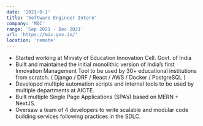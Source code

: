 ```yaml
---
date: '2021-9-1'
title: 'Software Engineer Intern'
company: 'MIC'
range: 'Sep 2021 - Dec 2021'
url: 'https://mic.gov.in/'
location: 'remote'
---
```


- Started working at Ministy of Education Innovation Cell. Govt. of India
- Built and maintained the initial monolithic version of India’s first Innovation Management Tool to be used by 30+ educational institutions from scratch. ( Django / DRF / React / AWS / Docker / PostgreSQL )
- Developed multiple automation scripts and internal tools to be used by multiple departments at AICTE.
- Built multiple Single Page Applications (SPA’s) based on MERN + NextJS.
- Oversaw a team of 4 developers to write scalable and modular code building services following practices in the SDLC.
